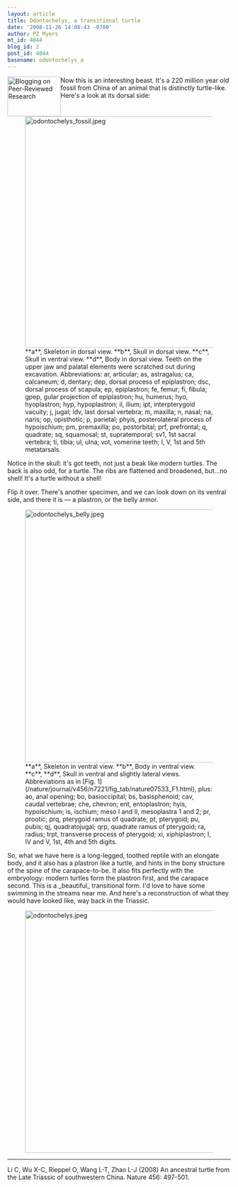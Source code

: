 ```yaml
---
layout: article
title: Odontochelys, a transitional turtle
date: '2008-11-26 14:08:43 -0700'
author: PZ Myers
mt_id: 4044
blog_id: 2
post_id: 4044
basename: odontochelys_a
---
```

<a href="http://researchblogging.org"><img src="http://scienceblogs.com/pharyngula/rb.png" alt="Blogging on Peer-Reviewed Research" width="120" height="90" style="float:left;" /></a>

Now this is an interesting beast. It's a 220 million year old fossil from China of an animal that is distinctly turtle-like. Here's a look at its dorsal side:

<figure>
<img src="http://scienceblogs.com/pharyngula/2008/11/26/odontochelys_fossil.jpeg" alt="odontochelys_fossil.jpeg" width="425" height="522" />
<figcaption markdown="span">
**a**, Skeleton in dorsal view. **b**, Skull in dorsal view. **c**, Skull in ventral view. **d**, Body in dorsal view. Teeth on the upper jaw and palatal elements were scratched out during excavation. Abbreviations: ar, articular; as, astragalus; ca, calcaneum; d, dentary; dep, dorsal process of epiplastron; dsc, dorsal process of scapula; ep, epiplastron; fe, femur; fi, fibula; gpep, gular projection of epiplastron; hu, humerus; hyo, hyoplastron; hyp, hypoplastron; il, ilium; ipt, interpterygoid vacuity; j, jugal; ldv, last dorsal vertebra; m, maxilla; n, nasal; na, naris; op, opisthotic; p, parietal; phyis, posterolateral process of hypoischium; pm, premaxilla; po, postorbital; prf, prefrontal; q, quadrate; sq, squamosal; st, supratemporal; sv1, 1st sacral vertebra; ti, tibia; ul, ulna; vot, vomerine teeth; I, V, 1st and 5th metatarsals.

</figcaption>
</figure>

<p>Notice in the skull: it's got teeth, not just a beak like modern turtles. The back is also odd, for a turtle. The ribs are flattened and broadened, but&hellip;no shell! It's a turtle without a shell!</p>

<p>Flip it over. There's another specimen, and we can look down on its ventral side, and there it is &mdash; a plastron, or the belly armor.</p>

<figure>
<img src="http://scienceblogs.com/pharyngula/2008/11/26/odontochelys_belly.jpeg" alt="odontochelys_belly.jpeg" width="425" height="571" />
<figcaption markdown="span">
**a**, Skeleton in ventral view. **b**, Body in ventral view. **c**, **d**, Skull in ventral and slightly lateral views. Abbreviations as in [Fig. 1](/nature/journal/v456/n7221/fig_tab/nature07533_F1.html), plus: ao, anal opening; bo, basioccipital; bs, basisphenoid; cav, caudal vertebrae; che, chevron; ent, entoplastron; hyis, hypoischium; is, ischium; meso I and II, mesoplastra 1 and 2; pr, prootic; prq, pterygoid ramus of quadrate; pt, pterygoid; pu, pubis; qj, quadratojugal; qrp, quadrate ramus of pterygoid; ra, radius; trpt, transverse process of pterygoid; xi, xiphiplastron; I, IV and V, 1st, 4th and 5th digits.

</figcaption>
</figure>

<p>So, what we have here is a long-legged, toothed reptile with an elongate body, and it also has a plastron like a turtle, and hints in the bony structure of the spine of the carapace-to-be. It also fits perfectly with the embryology: modern turtles form the plastron first, and the carapace second. This is a _beautiful_ transitional form. I'd love to have some swimming in the streams near me. And here's a reconstruction of what they would have looked like, way back in the Triassic.</p>

<figure>
<img src="http://scienceblogs.com/pharyngula/2008/11/26/odontochelys.jpeg" alt="odontochelys.jpeg" width="425" height="547" />
<figcaption markdown="span">

</figcaption>
</figure>

*********


<p>Li C, Wu X-C, Rieppel O, Wang L-T, Zhao L-J (2008) An ancestral turtle from the Late Triassic of southwestern China. Nature 456: 497-501.</p>
